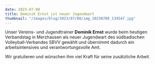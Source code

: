 ```yaml
---
date: 2023-07-08
title: Dominik Ernst ist neuer Jugendwart
thumbnail: "/images/blog/2023/07/08/img_20230708_134547.jpg"
---
```


Unser Vereins- und Jugendtrainer **Dominik Ernst** wurde beim heutigen Verbandstag in Merzhausen als neuer Jugendwart des südbadischen Volleyball-Verbandes SBVV gewählt und übernimmt dadurch ein arbeitsintensives und verantwortungsvolle Amt.

Wir gratulieren und wünschen ihm viel Kraft für seine zusätzliche Arbeit.
